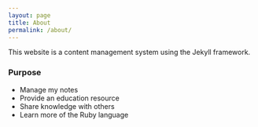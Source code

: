 ```yaml
---
layout: page
title: About
permalink: /about/
---
```


This website is a content management system using the Jekyll framework.

### Purpose
* Manage my notes
* Provide an education resource
* Share knowledge with others
* Learn more of the Ruby language
